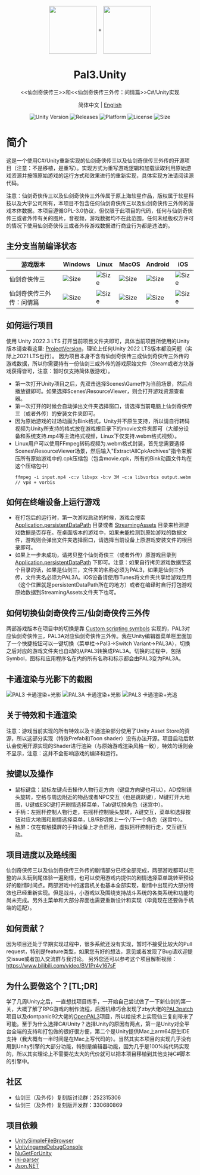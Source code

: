 <p align="center">
  <img width="128" align="center" src="Assets/Resources/UI/game-icon-PAL3.png">
  +
  <img width="128" align="center" src="Assets/Resources/UI/game-icon-PAL3A.png">
</p>
<h1 align="center">
  Pal3.Unity
</h1>
<p align="center">
  <<仙剑奇侠传三>>和<<仙剑奇侠传三外传：问情篇>>C#/Unity实现
</p>
<p align="center">
  简体中文 | <a href="README.en-US.md">English</a>
</p>
<p align="center">
  <a style="text-decoration:none">
    <img src="https://img.shields.io/badge/unity-2022.3 LTS-blue?style=flat-square" alt="Unity Version" />
  </a>
  <a style="text-decoration:none" href="https://github.com/0x7c13/Pal3.Unity/releases">
    <img src="https://img.shields.io/github/v/release/0x7c13/Pal3.Unity.svg?label=alpha&style=flat-square&color=yellow" alt="Releases" />
  </a>
  <a style="text-decoration:none">
    <img src="https://img.shields.io/badge/platform-Linux%20%7C%20Win%20%7C%20Mac%20%7C%20iOS%20%7C%20Android-orange?style=flat-square" alt="Platform" />
  </a>
  <a style="text-decoration:none">
    <img src="https://img.shields.io/badge/license-GPL--3.0-green?style=flat-square" alt="License" />
  </a>
  <a style="text-decoration:none">
    <img src="https://img.shields.io/github/repo-size/jasonstein/pal3.unity?style=flat-square" alt="Size" />
  </a>
</p>

# 简介
这是一个使用C#/Unity重新实现的仙剑奇侠传三以及仙剑奇侠传三外传的开源项目（注意：不是移植，是重写）。实现方式为重写游戏逻辑和加载读取利用原始游戏资源并按照原始游戏的运行方式和效果进行的重新实现，具体实现方法请阅读源代码。

注意：仙剑奇侠传三以及仙剑奇侠传三外传属于原上海软星作品，版权属于软星科技以及大宇公司所有，本项目不包含任何仙剑奇侠传三以及仙剑奇侠传三外传的游戏本体数据。本项目遵循GPL-3.0协议，但仅限于此项目的代码，任何与仙剑奇侠传三或者外传有关的图片，音视频，游戏数据均不在此范围，任何未经版权方许可的情况下使用仙剑奇侠传三或者外传游戏数据进行商业行为都是违法的。

## 主分支当前编译状态
| 游戏版本                 | Windows | Linux | MacOS | Android | iOS |
|-------------------------|---------|-------|-------|---------|-----|
| 仙剑奇侠传三 | <a style="text-decoration:none" href="https://github.com/0x7c13/Pal3.Unity/actions/workflows/build-pal3-mono-windows.yml"><img src="https://img.shields.io/github/actions/workflow/status/0x7c13/Pal3.Unity/build-pal3-mono-windows.yml" alt="Size" /></a> | <a style="text-decoration:none" href="https://github.com/0x7c13/Pal3.Unity/actions/workflows/build-pal3-mono-linux.yml"><img src="https://img.shields.io/github/actions/workflow/status/0x7c13/Pal3.Unity/build-pal3-mono-linux.yml" alt="Size" /></a> | <a style="text-decoration:none" href="https://github.com/0x7c13/Pal3.Unity/actions/workflows/build-pal3-mono-macos.yml"><img src="https://img.shields.io/github/actions/workflow/status/0x7c13/Pal3.Unity/build-pal3-mono-macos.yml" alt="Size" /></a> | <a style="text-decoration:none" href="https://github.com/0x7c13/Pal3.Unity/actions/workflows/build-pal3-mono-android.yml"><img src="https://img.shields.io/github/actions/workflow/status/0x7c13/Pal3.Unity/build-pal3-mono-android.yml" alt="Size" /></a> | <a style="text-decoration:none" href="https://github.com/0x7c13/Pal3.Unity/actions/workflows/build-pal3-mono-ios.yml"><img src="https://img.shields.io/github/actions/workflow/status/0x7c13/Pal3.Unity/build-pal3-mono-ios.yml" alt="Size" /></a> |
| 仙剑奇侠传三外传：问情篇 | <a style="text-decoration:none" href="https://github.com/0x7c13/Pal3.Unity/actions/workflows/build-pal3a-mono-windows.yml"><img src="https://img.shields.io/github/actions/workflow/status/0x7c13/Pal3.Unity/build-pal3a-mono-windows.yml" alt="Size" /></a> | <a style="text-decoration:none" href="https://github.com/0x7c13/Pal3.Unity/actions/workflows/build-pal3a-mono-linux.yml"><img src="https://img.shields.io/github/actions/workflow/status/0x7c13/Pal3.Unity/build-pal3a-mono-linux.yml" alt="Size" /></a> | <a style="text-decoration:none" href="https://github.com/0x7c13/Pal3.Unity/actions/workflows/build-pal3a-mono-macos.yml"><img src="https://img.shields.io/github/actions/workflow/status/0x7c13/Pal3.Unity/build-pal3a-mono-macos.yml" alt="Size" /></a> | <a style="text-decoration:none" href="https://github.com/0x7c13/Pal3.Unity/actions/workflows/build-pal3a-mono-android.yml"><img src="https://img.shields.io/github/actions/workflow/status/0x7c13/Pal3.Unity/build-pal3a-mono-android.yml" alt="Size" /></a> | <a style="text-decoration:none" href="https://github.com/0x7c13/Pal3.Unity/actions/workflows/build-pal3a-mono-ios.yml"><img src="https://img.shields.io/github/actions/workflow/status/0x7c13/Pal3.Unity/build-pal3a-mono-ios.yml" alt="Size" /></a> |

## 如何运行项目
使用 Unity 2022.3 LTS 打开当前项目文件夹即可，具体当前项目所使用的Unity版本请查看这里: [ProjectVersion](https://github.com/0x7c13/Pal3.Unity/blob/main/ProjectSettings/ProjectVersion.txt)，理论上任何Unity 2022 LTS版本都没问题（实际上2021 LTS也行）。
因为项目本身不含有仙剑奇侠传三或仙剑奇侠传三外传的游戏数据，所以你需要持有一份仙剑三或外传的游戏原始文件（Steam或者方块游戏获得皆可，注意：暂时仅支持简体版游戏）。
  - 第一次打开Unity项目之后，先双击选择Scenes\Game作为当前场景，然后点播放键即可。如果选择Scenes\ResourceViewer，则会打开游戏资源查看器。
  - 第一次打开的时候会自动弹出文件夹选择窗口，请选择当前电脑上仙剑奇侠传三（或者外传）的安装文件夹即可。
  - 因为原始游戏的过场动画为Bink格式，Unity并不原生支持，所以请自行转码视频为Unity所支持的格式放在游戏根目录下的movie文件夹即可（大部分设备和系统支持.mp4等主流格式视频，Linux下仅支持.webm格式视频）。
  - Linux用户可以使用FFmpeg转码视频为.webm格式封装，首先您需要选择Scenes\ResourceViewer场景，然后输入"ExtractAllCpkArchives"指令来解压所有原始游戏中的.cpk压缩包（包含movie.cpk，所有的Bink动画文件均在这个压缩包中）
    ```
    ffmpeg -i input.mp4 -c:v libvpx -b:v 3M -c:a libvorbis output.webm  // vp8 + vorbis
    ```

## 如何在终端设备上运行游戏
  - 在打包后的运行时，第一次游戏启动的时候，游戏会搜索 [Application.persistentDataPath](https://docs.unity3d.com/2022.3/Documentation/ScriptReference/Application-persistentDataPath.html) 目录或者 [StreamingAssets](https://docs.unity3d.com/2022.3/Documentation/Manual/StreamingAssets.html) 目录来检测游戏数据是否存在。在桌面版本的游戏中，如果未能检测到原始游戏的数据文件，游戏则会弹出文件夹选择窗口，请选择当前设备上原游戏安装文件的根目录即可。
  - 如果上一步未成功，请拷贝整个仙剑奇侠三（或者外传）原游戏目录到 [Application.persistentDataPath](https://docs.unity3d.com/2022.3/Documentation/ScriptReference/Application-persistentDataPath.html) 下即可。注意：如果自行拷贝游戏数据至这个目录的话，如果是仙剑三，文件夹的名称必须为PAL3，如果是仙剑三外传，文件夹名必须为PAL3A。iOS设备请使用iTunes将文件夹共享给游戏应用（这个位置就是persistentDataPath所在的地方）或者在编译时自行打包游戏原始数据到StreamingAssets文件夹下也可。

## 如何切换仙剑奇侠传三/仙剑奇侠传三外传
两部游戏版本在项目中的切换是靠 [Custom scripting symbols](https://docs.unity3d.com/2022.3/Documentation/Manual/CustomScriptingSymbols.html) 实现的，PAL3对应仙剑奇侠传三，PAL3A对应仙剑奇侠传三外传。我在Unity编辑器菜单栏里面加了一个快捷按钮可以一键切换（菜单栏->Pal3->Switch Variant->PAL3A），切换之后对应的游戏文件夹也自动的从PAL3转换成PAL3A。切换的过程中，包括Symbol，图标和应用程序名在内的所有名称和标示都会由PAL3变为PAL3A。

## 卡通渲染与光影下的截图
![PAL3 卡通渲染+光影](Screenshots/PAL3_ToonShading_Lighting.png?raw=true)
![PAL3A 卡通渲染+光影](Screenshots/PAL3A_ToonShading_Lighting.png?raw=true)
![PAL3 卡通渲染+光追](Screenshots/PAL3_ToonShading_RayTracing.png?raw=true)

## 关于特效和卡通渲染
注意：游戏当前实现的所有特效以及卡通渲染部分使用了Unity Asset Store的资源，所以这部分实现（特效Prefab和Toon shader）没有办法开源。项目启动后默认会使用开源实现的Shader进行渲染（与原始游戏渲染风格一致），特效的话则会不显示，注意：这并不会影响游戏的编译和运行。

## 按键以及操作
  - 鼠标键盘：鼠标左键点击操作人物行走方向（键盘方向键也可以），AD控制镜头旋转，空格与周边附近的物品或者NPC交互（也是跳跃键），M键打开大地图，U键或ESC键打开剧情选择菜单，Tab键切换角色（迷宫中）。
  - 手柄：左摇杆控制人物行走，右摇杆控制镜头旋转，A键交互，菜单和选择按钮对应大地图和剧情选择菜单，LB/RB切换上一个/下一个角色（迷宫中）。
  - 触屏：仅在有触摸屏的手持设备上才会启用，虚拟摇杆控制行走，交互键互动。

## 项目进度以及路线图
仙剑奇侠传三以及仙剑奇侠传三外传的剧情部分已经全部完成，两部游戏都可以完整的从头玩到尾体验一遍剧情，也可以使用游戏内提供的剧情选择菜单跳转至预设好的剧情时间点。两部游戏中的迷宫机关也基本全部实现，剧情中出现的大部分特效也已经重新实现。但是战斗，小游戏以及围绕支持战斗系统的各类系统和功能均尚未完成。另外主菜单和大部分界面也需要重新设计和实现（毕竟现在还要做手机端的适配）。

## 如何贡献？
因为项目还处于早期实现过程中，很多系统还没有实现，暂时不接受比较大的Pull request，特别是feature类型，如果您有好的想法，意见或者发现了Bug请欢迎提交issue或者加入交流群与我讨论。
另外您还可以参考这个项目解析视频：https://www.bilibili.com/video/BV1Pr4y167sF

## 为什么要做这个？[TL;DR]
学了几周Unity之后，一直想找项目练手，一开始自己尝试做了一下新仙剑的第一关，大概了解了RPG游戏的制作流程，后因机缘巧合发现了zby大佬的[PAL3patch](https://github.com/zhangboyang/PAL3patch)项目以及dontpanic92大佬的[OpenPAL3](https://github.com/dontpanic92/OpenPAL3)项目，所以给技术上实现仙三复刻带来了可能。至于为什么选择C#/Unity？选择Unity的原因有两点，第一是Unity对全平台全端的支持和打包做的很好很方便，第二个是Unity提供Mac上arm64原生IDE支持（我大概有一半时间是在Mac上写代码的）。当然其实本项目的实现几乎没有用到Unity引擎的大部分功能，特别是编辑器功能，因为几乎是100%纯代码实现的，所以其实理论上不需要花太大的代价就可以把本项目移植到其他支持C#脚本的引擎中。

## 社区
  - 仙剑三（及外传）复刻版讨论群：252315306
  - 仙剑三（及外传）复刻版开发群：330680869

## 项目依赖
  - [UnitySimpleFileBrowser](https://github.com/yasirkula/UnitySimpleFileBrowser)
  - [UnityIngameDebugConsole](https://github.com/yasirkula/UnityIngameDebugConsole)
  - [NuGetForUnity](https://github.com/GlitchEnzo/NuGetForUnity)
  - [ini-parser](https://github.com/rickyah/ini-parser)
  - [Json.NET](https://www.newtonsoft.com/json)


